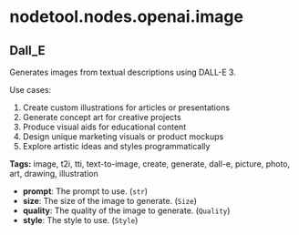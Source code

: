 # nodetool.nodes.openai.image

## Dall_E

Generates images from textual descriptions using DALL-E 3.

Use cases:
1. Create custom illustrations for articles or presentations
2. Generate concept art for creative projects
3. Produce visual aids for educational content
4. Design unique marketing visuals or product mockups
5. Explore artistic ideas and styles programmatically

**Tags:** image, t2i, tti, text-to-image, create, generate, dall-e, picture, photo, art, drawing, illustration

- **prompt**: The prompt to use. (`str`)
- **size**: The size of the image to generate. (`Size`)
- **quality**: The quality of the image to generate. (`Quality`)
- **style**: The style to use. (`Style`)

